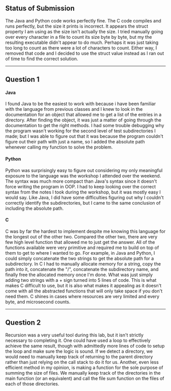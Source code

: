 ## Status of Submission
The Java and Python code works perfectly fine. The C code compiles and runs perfectly, but the size it prints is incorrect. It appears the struct property I am using as the size isn't actually the size. I tried manually going over every character in a file to count its size byte by byte, but my the resulting executable didn't appear to do much. Perhaps it was just taking too long to count as there were a lot of characters to count. Either way, I removed that code and I decided to use the struct value instead as I ran out of time to find the correct solution.

---

## Question 1  
#### Java
I found Java to be the easiest to work with because i have been familiar with the language from previous classes and I knew to look in the documentation for an object that allowed me to get a list of the entries in a directory. After finding the object, it was just a matter of going through the documentation to get the right methods. I had some trouble debugging why the program wasn't working for the second level of test subdirectories I made; but I was able to figure out that it was because the program couldn't figure out their path with just a name, so I added the absolute path whenever calling my function to solve the problem.

#### Python
Python was surprisingly easy to figure out considering my only meaningful exposure to the language was the workshop I attended over the weekend. The syntax was much more compact than Java's syntax since it doesn't force writing the program in OOP. I had to keep looking over the correct syntax from the notes I took during the workshop, but it was mostly easy I would say. Like Java, I did have some difficulties figuring out why I couldn't correctly identify the subdirectories, but I came to the same conclusion of including the absolute path.

#### C
C was by far the hardest to  implement despite me knowing this language for the longest out of the other two. Compared the other two, there are very few high level function that allowed me to just get the answer. All of the functions available were very primitive and required me to build on top of them to get to where I wanted to go. For example, in Java and Python, I could simply concatenate the two strings to get the absolute path for a subdirectory. In C I had to manually allocate memory for a string, copy the path into it, concatenate the "/", concatenate the subdirectory name, and finally free the allocated memory once I'm done. What was just simply adding two strings with a + sign turned into 5 lines of code. This is what makes C difficult to use, but it is also what makes it appealing as it doesn't come with all the abstracted functions that will only take space if you don't need them. C shines in cases where resources are very limited and every byte, and microsecond counts. 

---

## Question 2
Recursion was a very useful tool during this lab, but it isn't strictly necessary to completing it. One could have used a loop to effectively  achieve the same result, though with admittedly more lines of code to setup the loop and make sure the logic is sound. If we detect a directory, we would need to manually keep track of returning to the parent directory rather than just relying on the call stack to do it for us. Another, even less efficient method in my opinion, is making a function for the sole purpose of summing the size of files. We manually keep track of the directories in the main function (or an equivalent) and call the file sum function on the files of each of those directories.